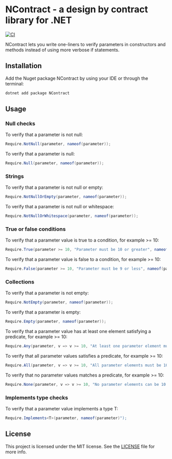 # NContract - a design by contract library for .NET

[![CI](https://github.com/nhedlund/ncontract/actions/workflows/ci.yml/badge.svg)](https://github.com/nhedlund/ncontract/actions/workflows/ci.yml)

NContract lets you write one-liners to verify parameters in constructors and methods instead of using more verbose if statements.

## Installation

Add the Nuget package NContract by using your IDE or through the terminal:

```bash
dotnet add package NContract
```

## Usage

### Null checks

To verify that a parameter is not null:
```csharp
Require.NotNull(parameter, nameof(parameter));
```

To verify that a parameter is null:
```csharp
Require.Null(parameter, nameof(parameter));
```

### Strings

To verify that a parameter is not null or empty:
```csharp
Require.NotNullOrEmpty(parameter, nameof(parameter));
```

To verify that a parameter is not null or whitespace:
```csharp
Require.NotNullOrWhitespace(parameter, nameof(parameter));
```

### True or false conditions

To verify that a parameter value is true to a condition, for example >= 10:
```csharp
Require.True(parameter >= 10, "Parameter must be 10 or greater", nameof(parameter));
```

To verify that a parameter value is false to a condition, for example >= 10:
```csharp
Require.False(parameter >= 10, "Parameter must be 9 or less", nameof(parameter));
```

### Collections 

To verify that a parameter is not empty:
```csharp
Require.NotEmpty(parameter, nameof(parameter));
```

To verify that a parameter is empty:
```csharp
Require.Empty(parameter, nameof(parameter));
```

To verify that a parameter value has at least one element satisfying a predicate, for example >= 10:
```csharp
Require.Any(parameter, v => v >= 10, "At least one parameter element must be 10 or greater", nameof(parameter));
```

To verify that all parameter values satisfies a predicate, for example >= 10:
```csharp
Require.All(parameter, v => v >= 10, "All parameter elements must be 10 or greater", nameof(parameter));
```

To verify that no parameter values matches a predicate, for example >= 10:
```csharp
Require.None(parameter, v => v >= 10, "No parameter elements can be 10 or greater", nameof(parameter));
```

### Implements type checks

To verify that a parameter value implements a type T:
```csharp
Require.Implements<T>(parameter, nameof(parameter)");
```

## License

This project is licensed under the MIT license. See the [LICENSE](LICENSE) file for more info.
